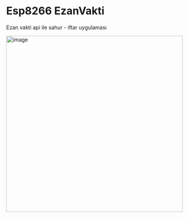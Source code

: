 # Esp8266 EzanVakti
Ezan vakti api ile sahur - iftar uygulaması

<img width="475" alt="image" src="https://github.com/HamzaYslmn/Esp8266EzanVakti/assets/78810304/4390113f-f50e-492b-9f43-b8ab88731050">